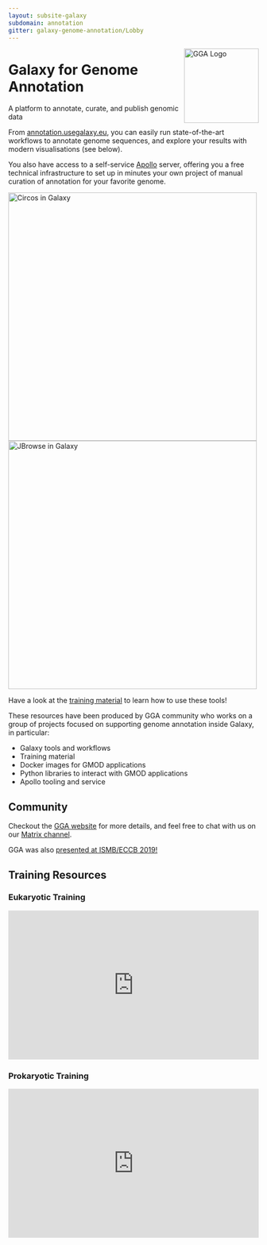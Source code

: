 ```yaml
---
layout: subsite-galaxy
subdomain: annotation
gitter: galaxy-genome-annotation/Lobby
---
```


<img src="https://galaxy-genome-annotation.github.io/gga-clean.png" height="150px" alt="GGA Logo" style="float: right"/>

<hgroup>
  <h1>Galaxy for Genome Annotation</h1>
  <p>A platform to annotate, curate, and publish genomic data</p>
</hgroup>

From [annotation.usegalaxy.eu](https://annotation.usegalaxy.eu/), you can easily run state-of-the-art workflows to annotate genome sequences, and explore your results with modern visualisations (see below).

You also have access to a self-service [Apollo](https://github.com/GMOD/apollo) server, offering you a free technical infrastructure to set up in minutes your own project of manual curation of annotation for your favorite genome.

<div class="row">
<div class="col-md-6 col-sm-12">
<img src="https://galaxy-genome-annotation.github.io/circos-sample-panel.png" alt="Circos in Galaxy" width="500px"/>
</div>
<div class="col-md-6 col-sm-12">
<img src="https://galaxy-genome-annotation.github.io/jbrowse.png" alt="JBrowse in Galaxy" width="500px"/>
</div>
</div>

Have a look at the [training material](https://training.galaxyproject.org/topics/genome-annotation/) to learn how to use these tools!

These resources have been produced by GGA community who works on a group of projects focused on supporting genome annotation inside Galaxy, in particular:

- Galaxy tools and workflows
- Training material
- Docker images for GMOD applications
- Python libraries to interact with GMOD applications
- Apollo tooling and service

## Community 

Checkout the [GGA website](https://galaxy-genome-annotation.github.io/) for more details, and feel free to chat with us on our [Matrix channel](https://matrix.to/#/#galaxy-genome-annotation_Lobby:gitter.im).

GGA was also [presented at ISMB/ECCB 2019!](https://docs.google.com/presentation/d/1hJyI1sbfxAzzgoJ5E4eHNicSbYzBDaVwTwfOlOLiV3c/edit?usp=sharing)

## Training Resources

<div class="row">
<div class="col-md-6 col-sm-12">
<h3>Eukaryotic Training</h3>
<iframe src="https://training.galaxyproject.org/training-material/tags/eukaryotic/embed.html" height="300px" width="100%" class="gtn-embed" frameborder="0"></iframe>
</div>

<div class="col-md-6 col-sm-12">
<h3>Prokaryotic Training</h3>
<iframe src="https://training.galaxyproject.org/training-material/tags/prokaryotic/embed.html" height="300px" width="100%" class="gtn-embed" frameborder="0"></iframe>
</div>
</div>

<script>
document.querySelectorAll("iframe.gtn-embed").forEach(e => { e.height = e.contentWindow.document.body.scrollHeight + 60 });
</script>

